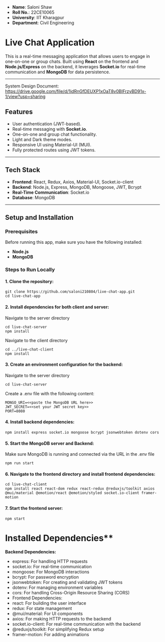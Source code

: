 - **Name**: Saloni Shaw
- **Roll No.**: 22CE10065
- **University**: IIT Kharagpur
- **Department**: Civil Engineering

# Live Chat Application

This is a real-time messaging application that allows users to engage in one-on-one or group chats. Built using **React** on the frontend and **Node.js/Express** on the backend, it leverages **Socket.io** for real-time communication and **MongoDB** for data persistence.

---
System Design Document: https://drive.google.com/file/d/1idRnGfDEUXP1xOaT8v0BIFrzyBD91x-1/view?usp=sharing

## **Features**
- User authentication (JWT-based).
- Real-time messaging with **Socket.io**.
- One-on-one and group chat functionality.
- Light and Dark theme modes.
- Responsive UI using Material-UI (MUI).
- Fully protected routes using JWT tokens.

---

## **Tech Stack**
- **Frontend**: React, Redux, Axios, Material-UI, Socket.io-client
- **Backend**: Node.js, Express, MongoDB, Mongoose, JWT, Bcrypt
- **Real-Time Communication**: Socket.io
- **Database**: MongoDB

---

## **Setup and Installation**

### **Prerequisites**

Before running this app, make sure you have the following installed:
- **Node.js** 
- **MongoDB** 

### **Steps to Run Locally**
#### 1. Clone the repository:
```
git clone https://github.com/saloni210804/live-chat-app.git
cd live-chat-app
```
#### 2. Install dependencies for both client and server:
Navigate to the server directory
```
cd live-chat-server
npm install
```
Navigate to the client directory
```
cd ../live-chat-client
npm install
```
####  3. Create an environment configuration for the backend:
Navigate to the server directory
```
cd live-chat-server
```
Create a .env file with the following content:
```
MONGO_URI=<<paste the MongoDB URL here>>
JWT_SECRET=<<set your JWT secret key>>
PORT=8080
```

####  4. Install backend dependencies:
```
npm install express socket.io mongoose bcrypt jsonwebtoken dotenv cors
```
#### 5. Start the MongoDB server and Backend:
Make sure MongoDB is running and connected via the URL in the .env file
```
npm run start
```
####  6. Navigate to the frontend directory and install frontend dependencies:
```
cd live-chat-client
npm install react react-dom redux react-redux @reduxjs/toolkit axios @mui/material @emotion/react @emotion/styled socket.io-client framer-motion
```
####  7. Start the frontend server:
```
npm start
```
# Installed Dependencies**
**Backend Dependencies:**
- express: For handling HTTP requests
- socket.io: For real-time communication
- mongoose: For MongoDB interactions
- bcrypt: For password encryption
- jsonwebtoken: For creating and validating JWT tokens
- dotenv: For managing environment variables
- cors: For handling Cross-Origin Resource Sharing (CORS)
- Frontend Dependencies:
- react: For building the user interface
- redux: For state management
- @mui/material: For UI components
- axios: For making HTTP requests to the backend
- socket.io-client: For real-time communication with the backend
- @reduxjs/toolkit: For simplifying Redux setup
- framer-motion: For adding animations
